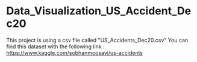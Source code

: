 # Data_Visualization_US_Accident_Dec20

This project is using a csv file called "US_Accidents_Dec20.csv"
You can find this dataset with the following link : https://www.kaggle.com/sobhanmoosavi/us-accidents
